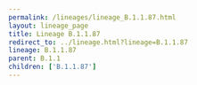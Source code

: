 ```yaml
---
permalink: /lineages/lineage_B.1.1.87.html
layout: lineage_page
title: Lineage B.1.1.87
redirect_to: ../lineage.html?lineage=B.1.1.87
lineage: B.1.1.87
parent: B.1.1
children: ['B.1.1.87']
---
```

